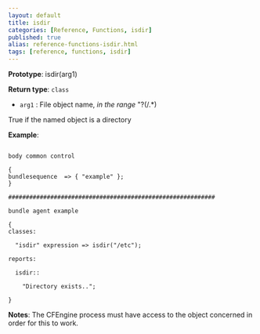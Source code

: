 ```yaml
---
layout: default
title: isdir
categories: [Reference, Functions, isdir]
published: true
alias: reference-functions-isdir.html
tags: [reference, functions, isdir]
---
```


**Prototype**: isdir(arg1) 

**Return type**: `class`

* `arg1` : File object name, *in the range* "?(/.\*)   

True if the named object is a directory

**Example**:

```cf3

body common control

{
bundlesequence  => { "example" };
}

###########################################################

bundle agent example

{     
classes:

  "isdir" expression => isdir("/etc");

reports:

  isdir::

    "Directory exists..";

}
```

**Notes**:
The CFEngine process must have access to the object concerned in order
for this to work.
